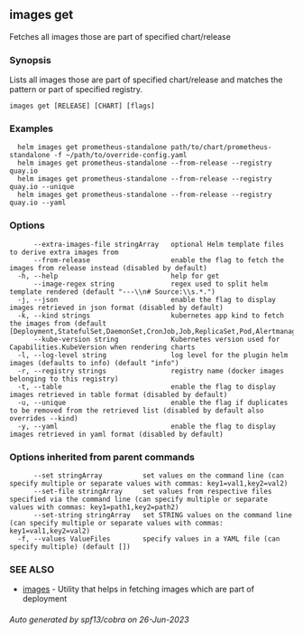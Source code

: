 ## images get

Fetches all images those are part of specified chart/release

### Synopsis

Lists all images those are part of specified chart/release and matches the pattern or part of specified registry.

```
images get [RELEASE] [CHART] [flags]
```

### Examples

```
  helm images get prometheus-standalone path/to/chart/prometheus-standalone -f ~/path/to/override-config.yaml
  helm images get prometheus-standalone --from-release --registry quay.io
  helm images get prometheus-standalone --from-release --registry quay.io --unique
  helm images get prometheus-standalone --from-release --registry quay.io --yaml
```

### Options

```
      --extra-images-file stringArray   optional Helm template files to derive extra images from
      --from-release                    enable the flag to fetch the images from release instead (disabled by default)
  -h, --help                            help for get
      --image-regex string              regex used to split helm template rendered (default "---\\n# Source:\\s.*.")
  -j, --json                            enable the flag to display images retrieved in json format (disabled by default)
  -k, --kind strings                    kubernetes app kind to fetch the images from (default [Deployment,StatefulSet,DaemonSet,CronJob,Job,ReplicaSet,Pod,Alertmanager,Prometheus,ThanosRuler,Grafana,Thanos,Receiver])
      --kube-version string             Kubernetes version used for Capabilities.KubeVersion when rendering charts
  -l, --log-level string                log level for the plugin helm images (defaults to info) (default "info")
  -r, --registry strings                registry name (docker images belonging to this registry)
  -t, --table                           enable the flag to display images retrieved in table format (disabled by default)
  -u, --unique                          enable the flag if duplicates to be removed from the retrieved list (disabled by default also overrides --kind)
  -y, --yaml                            enable the flag to display images retrieved in yaml format (disabled by default)
```

### Options inherited from parent commands

```
      --set stringArray          set values on the command line (can specify multiple or separate values with commas: key1=val1,key2=val2)
      --set-file stringArray     set values from respective files specified via the command line (can specify multiple or separate values with commas: key1=path1,key2=path2)
      --set-string stringArray   set STRING values on the command line (can specify multiple or separate values with commas: key1=val1,key2=val2)
  -f, --values ValueFiles        specify values in a YAML file (can specify multiple) (default [])
```

### SEE ALSO

* [images](images.md)	 - Utility that helps in fetching images which are part of deployment

###### Auto generated by spf13/cobra on 26-Jun-2023
